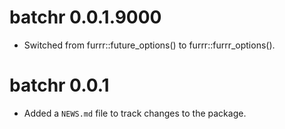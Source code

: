 # batchr 0.0.1.9000

- Switched from furrr::future_options() to furrr::furrr_options().


# batchr 0.0.1

- Added a `NEWS.md` file to track changes to the package.
